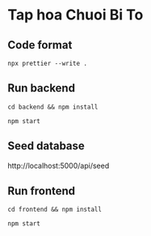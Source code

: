 # Tap hoa Chuoi Bi To

## Code format
``` npx prettier --write . ```

## Run backend
``` cd backend && npm install ```

``` npm start ```

## Seed database
http://localhost:5000/api/seed
## Run frontend
``` cd frontend && npm install ```

``` npm start ```